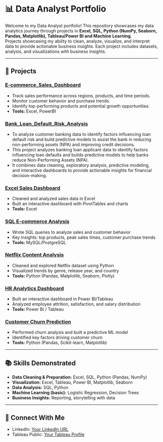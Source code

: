 <!--
# Data-Analyst-Portfolio
A portfolio of data analytics projects using Excel, SQL, Python (NumPy, Seaborn, Pandas, Matplotlib), Tableau, Power BI and Machine Learning — showcasing skills in data cleaning, visualization, and business insights.
-->

# 📊 Data Analyst Portfolio
Welcome to my Data Analyst portfolio!
This repository showcases my data analytics journey through projects in **Excel, SQL, Python (NumPy, Seaborn, Pandas, Matplotlib), Tableau/Power BI and Machine Learning**.  
Projects showcasing my ability to clean, analyze, visualize, and interpret data to provide actionable business insights.
Each project includes datasets, analysis, and visualizations with business insights.

---

## 🔹 Projects

### [E-commerce_Sales_Dashboard](./E-commerce_Sales_Dashboard)
- Track sales performance across regions, products, and time periods.
- Monitor customer behavior and purchase trends.
- Identify top-performing products and potential growth opportunities.
- **Tools:** Excel, PowerBI

### [Bank_Loan_Default_Risk_Analysis](./Bank_Loan_Default_Risk_Analysis)
- To analyze customer banking data to identify factors influencing loan default risk and build predictive models to assist the bank in reducing non-performing assets (NPA) and improving credit decisions.
- This project analyzes banking loan applicant data to identify factors influencing loan defaults and builds predictive models to help banks reduce Non-Performing Assets (NPA).
- It combines data cleaning, exploratory analysis, predictive modeling, and interactive dashboards to provide actionable insights for financial decision-making.

### [Excel Sales Dashboard](./Excel-Sales-Analysis)
- Cleaned and analyzed sales data in Excel
- Built an interactive dashboard with PivotTables and charts
- **Tools:** Excel

### [SQL E-commerce Analysis](./SQL-Ecommerce-Analysis)
- Wrote SQL queries to analyze sales and customer behavior
- Key insights: top products, peak sales times, customer purchase trends
- **Tools:** MySQL/PostgreSQL

### [Netflix Content Analysis](./Python-Netflix-Analysis)
- Cleaned and explored Netflix dataset using Python
- Visualized trends by genre, release year, and country
- **Tools:** Python (Pandas, Matplotlib, Seaborn, Plotly)

### [HR Analytics Dashboard](./HR-Analytics-Dashboard)
- Built an interactive dashboard in Power BI/Tableau
- Analyzed employee attrition, satisfaction, and salary distribution
- **Tools:** Power BI / Tableau

### [Customer Churn Prediction](./Customer-Churn-Prediction)
- Performed churn analysis and built a predictive ML model
- Identified key factors driving customer churn
- **Tools:** Python (Pandas, Scikit-learn, Matplotlib)

---

## 📚 Skills Demonstrated
- **Data Cleaning & Preparation:** Excel, SQL, Python (Pandas, NumPy)
- **Visualization:** Excel, Tableau, Power BI, Matplotlib, Seaborn
- **Data Analysis:** SQL, Python
- **Machine Learning (basic):** Logistic Regression, Decision Trees
- **Business Insights:** Reporting, storytelling with data

---

## 📌 Connect With Me
- LinkedIn: [Your LinkedIn URL](https://linkedin.com/in/tapashsutradhar)
- Tableau Public: [Your Tableau Profile](https://public.tableau.com/profile/tapashsutradhar)
<!--
- Email: mail@gmail.com
-->
